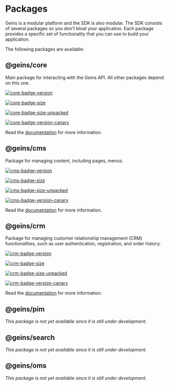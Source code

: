 # Packages

Geins is a modular platform and the SDK is also modular. The SDK consists of several packages so you don't bloat your application. Each package provides a specific set of functionality that you can use to build your application. 

The following packages are available:

## @geins/core <Badge type="info" text="0.3.6" />

Main package for interacting with the Geins API. All other packages depend on this one.

[![core-badge-version]][core-npm-url]

[![core-badge-size]][core-npm-url]

[![core-badge-size-unpacked]][core-npm-url]

[![core-badge-version-canary]][core-npm-url-canary]

Read the [documentation](./core/) for more information.

## @geins/cms <Badge type="info" text="0.3.6" />

Package for managing content, including pages, menus.

[![cms-badge-version]][cms-npm-url]

[![cms-badge-size]][cms-npm-url]

[![cms-badge-size-unpacked]][cms-npm-url]

[![cms-badge-version-canary]][cms-npm-url-canary]

Read the [documentation](./cms/) for more information.

## @geins/crm <Badge type="info" text="0.3.6" />

Package for managing customer relationship management (CRM) functionalities, such as user authentication, registration, and order history.

[![crm-badge-version]][crm-npm-url]

[![crm-badge-size]][crm-npm-url]

[![crm-badge-size-unpacked]][crm-npm-url]

[![crm-badge-version-canary]][crm-npm-url-canary]

Read the [documentation](./crm/) for more information.

## @geins/pim <Badge type="info" text="TBA" />

_This package is not yet available since it is still under development._

## @geins/search <Badge type="info" text="TBA" />

_This package is not yet available since it is still under development._

## @geins/oms <Badge type="info" text="TBA" />

_This package is not yet available since it is still under development._

[core-npm-url]: https://www.npmjs.com/package/@geins/core
[core-npm-url-canary]: https://www.npmjs.com/package/@geins/core/v/canary
[core-badge-version]: https://img.shields.io/npm/v/%40geins%2Fcore?style=for-the-badge&label=latest%20version
[core-badge-version-canary]: https://img.shields.io/npm/v/%40geins%2Fcore/canary?style=for-the-badge&label=Latest%20canary
[core-badge-size]: https://img.shields.io/bundlejs/size/%40geins%2Fcore?style=for-the-badge
[core-badge-size-unpacked]: https://img.shields.io/npm/unpacked-size/%40geins%2Fcore?style=for-the-badge
[cms-npm-url]: https://www.npmjs.com/package/@geins/cms
[cms-npm-url-canary]: https://www.npmjs.com/package/@geins/cms/v/canary
[cms-badge-version]: https://img.shields.io/npm/v/%40geins%2Fcms?style=for-the-badge&label=latest%20version
[cms-badge-version-canary]: https://img.shields.io/npm/v/%40geins%2Fcms/canary?style=for-the-badge&label=Latest%20canary
[cms-badge-size]: https://img.shields.io/bundlejs/size/%40geins%2Fcms?style=for-the-badge
[cms-badge-size-unpacked]: https://img.shields.io/npm/unpacked-size/%40geins%2Fcms?style=for-the-badge
[crm-npm-url]: https://www.npmjs.com/package/@geins/crm
[crm-npm-url-canary]: https://www.npmjs.com/package/@geins/crm/v/canary
[crm-badge-version]: https://img.shields.io/npm/v/%40geins%2Fcrm?style=for-the-badge&label=latest%20version
[crm-badge-version-canary]: https://img.shields.io/npm/v/%40geins%2Fcrm/canary?style=for-the-badge&label=Latest%20canary
[crm-badge-size]: https://img.shields.io/bundlejs/size/%40geins%2Fcrm?style=for-the-badge
[crm-badge-size-unpacked]: https://img.shields.io/npm/unpacked-size/%40geins%2Fcrm?style=for-the-badge
